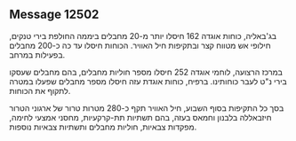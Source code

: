 ## Message 12502

בג'באליה, כוחות אוגדה 162 חיסלו יותר מ-20 מחבלים ביממה החולפת בירי טנקים, חילופי אש מטווח קצר ובתקיפות חיל האוויר. הכוחות חיסלו עד כה כ-200 מחבלים בפעילות במרחב.

במרכז הרצועה, לוחמי אוגדה 252 חיסלו מספר חוליות מחבלים, בהם מחבלים שעסקו בירי נ"ט לעבר כוחותינו.
ברפיח, כוחות אוגדת עזה חיסלו מספר מחבלים שפעלו במטרה לתקוף את הכוחות.

בסך כל התקיפות בסוף השבוע, חיל האוויר תקף כ-280 מטרות טרור של ארגוני הטרור חיזבאללה בלבנון וחמאס בעזה, בהם תשתיות תת-קרקעיות, מחסני אמצעי לחימה, מפקדות צבאיות, חוליות מחבלים ותשתיות צבאיות נוספות.

